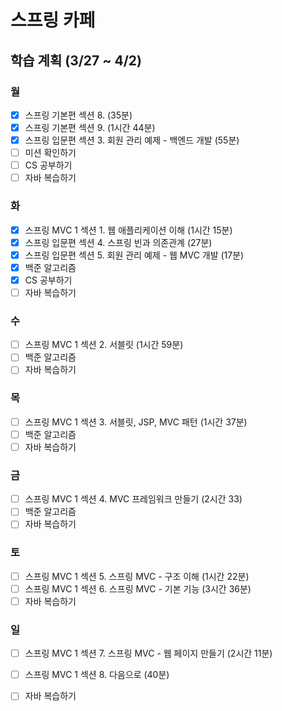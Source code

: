 # 스프링 카페
## 학습 계획 (3/27 ~ 4/2)

### 월
- [x] 스프링 기본편 섹션 8. (35분)
- [x] 스프링 기본편 섹션 9. (1시간 44분)
- [x] 스프링 입문편 섹션 3. 회원 관리 예제 - 백엔드 개발 (55분)
- [ ] 미션 확인하기 
- [ ] CS 공부하기
- [ ] 자바 복습하기

### 화
- [x] 스프링 MVC 1 섹션 1. 웹 애플리케이션 이해 (1시간 15분)
- [x] 스프링 입문편 섹션 4. 스프링 빈과 의존관계 (27분)
- [x] 스프링 입문편 섹션 5. 회원 관리 예제 - 웹 MVC 개발 (17분)
- [x] 백준 알고리즘
- [x] CS 공부하기
- [ ] 자바 복습하기

### 수
- [ ] 스프링 MVC 1 섹션 2. 서블릿 (1시간 59분)
- [ ] 백준 알고리즘
- [ ] 자바 복습하기

### 목
- [ ] 스프링 MVC 1 섹션 3. 서블릿, JSP, MVC 패턴 (1시간 37분)
- [ ] 백준 알고리즘
- [ ] 자바 복습하기

### 금
- [ ] 스프링 MVC 1 섹션 4. MVC 프레임워크 만들기 (2시간 33)
- [ ] 백준 알고리즘
- [ ] 자바 복습하기

### 토
- [ ] 스프링 MVC 1 섹션 5. 스프링 MVC - 구조 이해 (1시간 22분)
- [ ] 스프링 MVC 1 섹션 6. 스프링 MVC - 기본 기능 (3시간 36분)
- [ ] 자바 복습하기

### 일
- [ ] 스프링 MVC 1 섹션 7. 스프링 MVC - 웹 페이지 만들기 (2시간 11분)
- [ ] 스프링 MVC 1 섹션 8. 다음으로 (40분)
- [ ] 자바 복습하기

